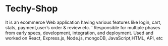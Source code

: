 # Techy-Shop
 It is an ecommerce Web application having various features like login, cart, stats, payment,user’s order & review etc. ‘ Responsible for multiple phases from early specs, development, integration, and deployment.  Used and worked on React, Express.js, Node.js, mongoDB, JavaScript,HTML, API, etc 
